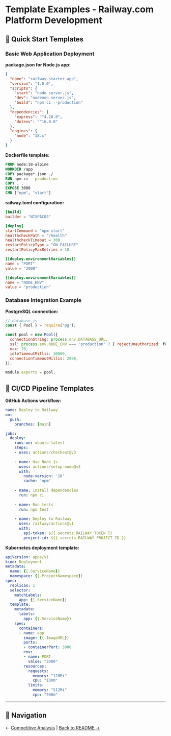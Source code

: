 # Template Examples - Railway.com Platform Development

## 🚀 Quick Start Templates

### Basic Web Application Deployment

**package.json for Node.js app:**
```json
{
  "name": "railway-starter-app",
  "version": "1.0.0",
  "scripts": {
    "start": "node server.js",
    "dev": "nodemon server.js",
    "build": "npm ci --production"
  },
  "dependencies": {
    "express": "^4.18.0",
    "dotenv": "^16.0.0"
  },
  "engines": {
    "node": "18.x"
  }
}
```

**Dockerfile template:**
```dockerfile
FROM node:18-alpine
WORKDIR /app
COPY package*.json ./
RUN npm ci --production
COPY . .
EXPOSE 3000
CMD ["npm", "start"]
```

**railway.toml configuration:**
```toml
[build]
builder = "NIXPACKS"

[deploy]
startCommand = "npm start"
healthcheckPath = "/health"
healthcheckTimeout = 300
restartPolicyType = "ON_FAILURE"
restartPolicyMaxRetries = 10

[[deploy.environmentVariables]]
name = "PORT"
value = "3000"

[[deploy.environmentVariables]]
name = "NODE_ENV"
value = "production"
```

### Database Integration Example

**PostgreSQL connection:**
```javascript
// database.js
const { Pool } = require('pg');

const pool = new Pool({
  connectionString: process.env.DATABASE_URL,
  ssl: process.env.NODE_ENV === 'production' ? { rejectUnauthorized: false } : false,
  max: 20,
  idleTimeoutMillis: 30000,
  connectionTimeoutMillis: 2000,
});

module.exports = pool;
```

## 🔧 CI/CD Pipeline Templates

**GitHub Actions workflow:**
```yaml
name: Deploy to Railway
on:
  push:
    branches: [main]

jobs:
  deploy:
    runs-on: ubuntu-latest
    steps:
    - uses: actions/checkout@v3
    
    - name: Use Node.js
      uses: actions/setup-node@v3
      with:
        node-version: '18'
        cache: 'npm'
    
    - name: Install dependencies
      run: npm ci
    
    - name: Run tests
      run: npm test
    
    - name: Deploy to Railway
      uses: railway/actions@v1
      with:
        api-token: ${{ secrets.RAILWAY_TOKEN }}
        project-id: ${{ secrets.RAILWAY_PROJECT_ID }}
```

**Kubernetes deployment template:**
```yaml
apiVersion: apps/v1
kind: Deployment
metadata:
  name: {{.ServiceName}}
  namespace: {{.ProjectNamespace}}
spec:
  replicas: 1
  selector:
    matchLabels:
      app: {{.ServiceName}}
  template:
    metadata:
      labels:
        app: {{.ServiceName}}
    spec:
      containers:
      - name: app
        image: {{.ImageURL}}
        ports:
        - containerPort: 3000
        env:
        - name: PORT
          value: "3000"
        resources:
          requests:
            memory: "128Mi"
            cpu: "100m"
          limits:
            memory: "512Mi"
            cpu: "500m"
```

---

## 🔗 Navigation

← [Competitive Analysis](./competitive-analysis.md) | [Back to README →](./README.md)